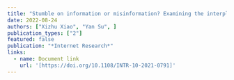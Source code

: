 ```yaml
---
title: "Stumble on information or misinformation? Examining the interplay of incidental news exposure, narcissism, and new media literacy in misinformation engagement"
date: 2022-08-24
authors: ["Xizhu Xiao", "Yan Su", ]
publication_types: ["2"]
featured: false
publication: "*Internet Research*"
links:
  - name: Document link
    url: '[https://doi.org/10.1108/INTR-10-2021-0791]'
---
```

